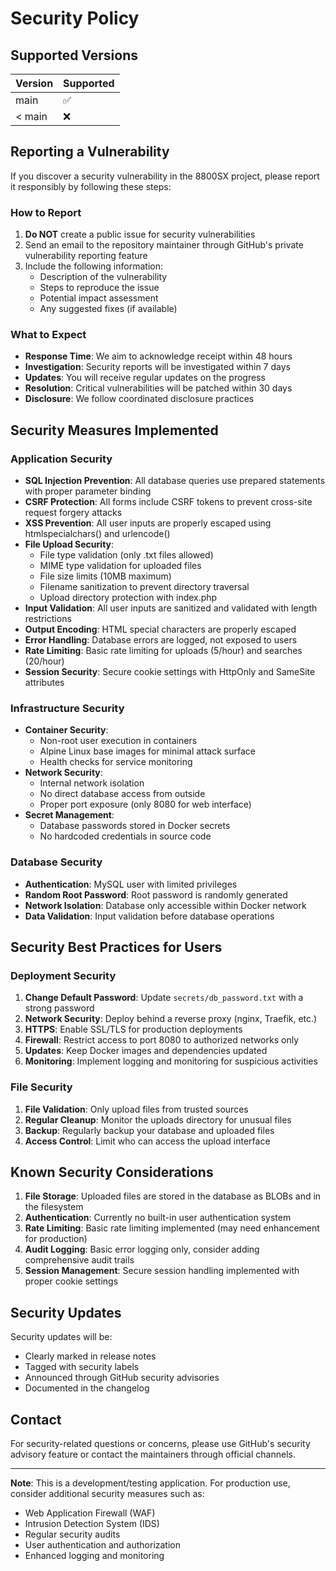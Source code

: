 # Security Policy

## Supported Versions

| Version | Supported          |
| ------- | ------------------ |
| main    | :white_check_mark: |
| < main  | :x:                |

## Reporting a Vulnerability

If you discover a security vulnerability in the 8800SX project, please report it responsibly by following these steps:

### How to Report

1. **Do NOT** create a public issue for security vulnerabilities
2. Send an email to the repository maintainer through GitHub's private vulnerability reporting feature
3. Include the following information:
   - Description of the vulnerability
   - Steps to reproduce the issue
   - Potential impact assessment
   - Any suggested fixes (if available)

### What to Expect

- **Response Time**: We aim to acknowledge receipt within 48 hours
- **Investigation**: Security reports will be investigated within 7 days
- **Updates**: You will receive regular updates on the progress
- **Resolution**: Critical vulnerabilities will be patched within 30 days
- **Disclosure**: We follow coordinated disclosure practices

## Security Measures Implemented

### Application Security

- **SQL Injection Prevention**: All database queries use prepared statements with proper parameter binding
- **CSRF Protection**: All forms include CSRF tokens to prevent cross-site request forgery attacks
- **XSS Prevention**: All user inputs are properly escaped using htmlspecialchars() and urlencode()
- **File Upload Security**: 
  - File type validation (only .txt files allowed)
  - MIME type validation for uploaded files
  - File size limits (10MB maximum)
  - Filename sanitization to prevent directory traversal
  - Upload directory protection with index.php
- **Input Validation**: All user inputs are sanitized and validated with length restrictions
- **Output Encoding**: HTML special characters are properly escaped
- **Error Handling**: Database errors are logged, not exposed to users
- **Rate Limiting**: Basic rate limiting for uploads (5/hour) and searches (20/hour)
- **Session Security**: Secure cookie settings with HttpOnly and SameSite attributes

### Infrastructure Security

- **Container Security**: 
  - Non-root user execution in containers
  - Alpine Linux base images for minimal attack surface
  - Health checks for service monitoring
- **Network Security**: 
  - Internal network isolation
  - No direct database access from outside
  - Proper port exposure (only 8080 for web interface)
- **Secret Management**: 
  - Database passwords stored in Docker secrets
  - No hardcoded credentials in source code

### Database Security

- **Authentication**: MySQL user with limited privileges
- **Random Root Password**: Root password is randomly generated
- **Network Isolation**: Database only accessible within Docker network
- **Data Validation**: Input validation before database operations

## Security Best Practices for Users

### Deployment Security

1. **Change Default Password**: Update `secrets/db_password.txt` with a strong password
2. **Network Security**: Deploy behind a reverse proxy (nginx, Traefik, etc.)
3. **HTTPS**: Enable SSL/TLS for production deployments
4. **Firewall**: Restrict access to port 8080 to authorized networks only
5. **Updates**: Keep Docker images and dependencies updated
6. **Monitoring**: Implement logging and monitoring for suspicious activities

### File Security

1. **File Validation**: Only upload files from trusted sources
2. **Regular Cleanup**: Monitor the uploads directory for unusual files
3. **Backup**: Regularly backup your database and uploaded files
4. **Access Control**: Limit who can access the upload interface

## Known Security Considerations

1. **File Storage**: Uploaded files are stored in the database as BLOBs and in the filesystem
2. **Authentication**: Currently no built-in user authentication system
3. **Rate Limiting**: Basic rate limiting implemented (may need enhancement for production)
4. **Audit Logging**: Basic error logging only, consider adding comprehensive audit trails
5. **Session Management**: Secure session handling implemented with proper cookie settings

## Security Updates

Security updates will be:
- Clearly marked in release notes
- Tagged with security labels
- Announced through GitHub security advisories
- Documented in the changelog

## Contact

For security-related questions or concerns, please use GitHub's security advisory feature or contact the maintainers through official channels.

---

**Note**: This is a development/testing application. For production use, consider additional security measures such as:
- Web Application Firewall (WAF)
- Intrusion Detection System (IDS)
- Regular security audits
- User authentication and authorization
- Enhanced logging and monitoring